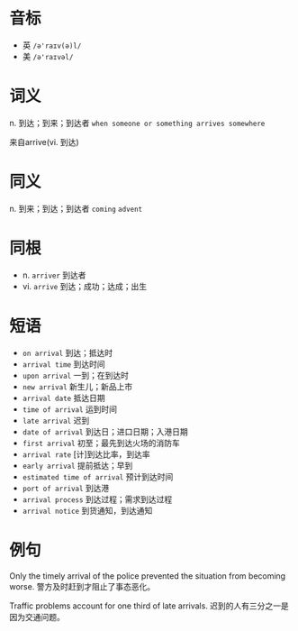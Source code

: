 # 音标

- 英 `/ə'raɪv(ə)l/`
- 美 `/ə'raɪvəl/`

# 词义

n. 到达；到来；到达者
`when someone or something arrives somewhere`



来自arrive(vi. 到达)

# 同义

n. 到来；到达；到达者
`coming` `advent`

# 同根

- n. `arriver` 到达者
- vi. `arrive` 到达；成功；达成；出生

# 短语

- `on arrival` 到达；抵达时
- `arrival time` 到达时间
- `upon arrival` 一到；在到达时
- `new arrival` 新生儿；新品上市
- `arrival date` 抵达日期
- `time of arrival` 运到时间
- `late arrival` 迟到
- `date of arrival` 到达日；进口日期；入港日期
- `first arrival` 初至；最先到达火场的消防车
- `arrival rate` [计]到达比率，到达率
- `early arrival` 提前抵达；早到
- `estimated time of arrival` 预计到达时间
- `port of arrival` 到达港
- `arrival process` 到达过程；需求到达过程
- `arrival notice` 到货通知，到达通知

# 例句

Only the timely arrival of the police prevented the situation from becoming worse.
警方及时赶到才阻止了事态恶化。

Traffic problems account for one third of late arrivals.
迟到的人有三分之一是因为交通问题。


